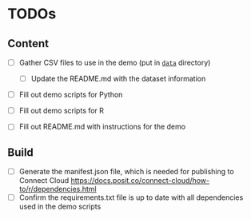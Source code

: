 # TODOs

## Content

- [ ] Gather CSV files to use in the demo (put in [`data`](./data) directory)
    - [ ] Update the README.md with the dataset information
- [ ] Fill out demo scripts for Python
- [ ] Fill out demo scripts for R
- [ ] Fill out README.md with instructions for the demo


## Build

- [ ] Generate the manifest.json file, which is needed for publishing to Connect Cloud https://docs.posit.co/connect-cloud/how-to/r/dependencies.html
- [ ] Confirm the requirements.txt file is up to date with all dependencies used in the demo scripts
